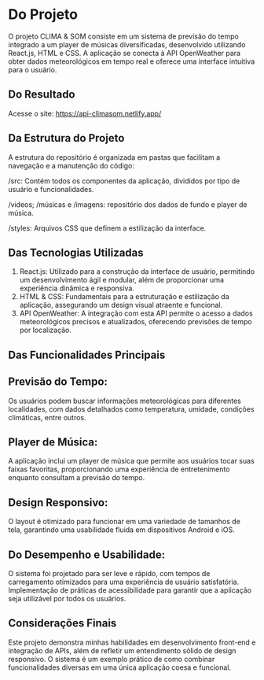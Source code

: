 # Do Projeto
O projeto CLIMA & SOM consiste em um sistema de previsão do tempo integrado a um player de músicas diversificadas, desenvolvido utilizando React.js, HTML e CSS. 
A aplicação se conecta à API OpenWeather para obter dados meteorológicos em tempo real e oferece uma interface intuitiva para o usuário.

## Do Resultado
Acesse o site: https://api-climasom.netlify.app/




## Da Estrutura do Projeto
A estrutura do repositório é organizada em pastas que facilitam a navegação e a manutenção do código: 

/src: Contém todos os componentes da aplicação, divididos por tipo de usuário e funcionalidades.

/videos; /músicas e /imagens: repositório dos dados de fundo e player de música.

/styles: Arquivos CSS que definem a estilização da interface. 

## Das Tecnologias Utilizadas
1. React.js: Utilizado para a construção da interface de usuário, permitindo um desenvolvimento ágil e modular, além de proporcionar uma experiência dinâmica e responsiva.
2. HTML & CSS: Fundamentais para a estruturação e estilização da aplicação, assegurando um design visual atraente e funcional.
3. API OpenWeather: A integração com esta API permite o acesso a dados meteorológicos precisos e atualizados, oferecendo previsões de tempo por localização.

## Das Funcionalidades Principais
## Previsão do Tempo: 
Os usuários podem buscar informações meteorológicas para diferentes localidades, com dados detalhados como temperatura, umidade, condições climáticas, entre outros.
## Player de Música: 
A aplicação inclui um player de música que permite aos usuários tocar suas faixas favoritas, proporcionando uma experiência de entretenimento enquanto consultam a previsão do tempo.
## Design Responsivo: 
O layout é otimizado para funcionar em uma variedade de tamanhos de tela, garantindo uma usabilidade fluida em dispositivos Android e iOS.

## Do Desempenho e Usabilidade:

O sistema foi projetado para ser leve e rápido, com tempos de carregamento otimizados para uma experiência de usuário satisfatória.
Implementação de práticas de acessibilidade para garantir que a aplicação seja utilizável por todos os usuários.

## Considerações Finais
Este projeto demonstra minhas habilidades em desenvolvimento front-end e integração de APIs, além de refletir um entendimento sólido de design responsivo. O sistema é um exemplo prático de como combinar funcionalidades diversas em uma única aplicação coesa e funcional.
